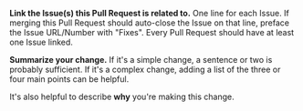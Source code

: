 **Link the Issue(s) this Pull Request is related to.**
One line for each Issue. If merging this Pull Request should auto-close the Issue on that line,
preface the Issue URL/Number with "Fixes". Every Pull Request should have at least one Issue
linked.

**Summarize your change.**
If it's a simple change, a sentence or two is probably sufficient. If it's a complex change,
adding a list of the three or four main points can be helpful.

It's also helpful to describe **why** you're making this change.

<!--
For a step-by-step list to walk you through the pull request process, see
https://www.opencue.io/contributing/.

Please add unit tests for any new code. This helps our project maintain code quality and ensure
future changes don't break anything. If you're stuck on this or not sure how to proceed, feel
free to create a Draft Pull Request and ask one of the OpenCue committers for advice.
-->

